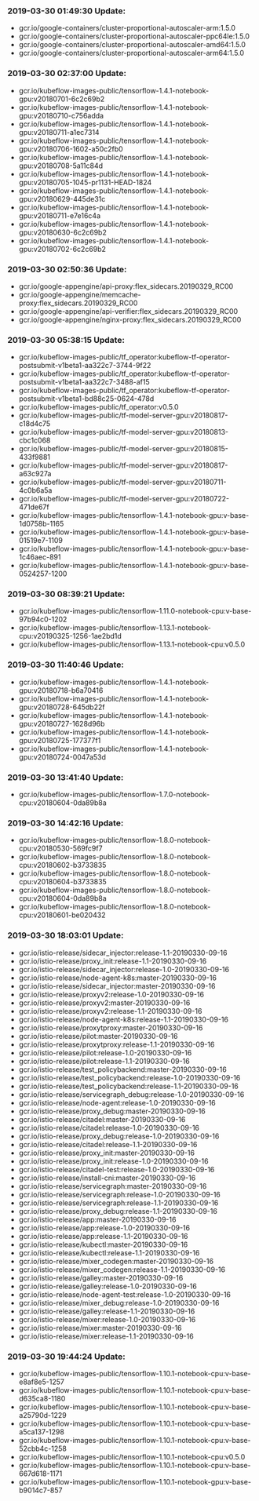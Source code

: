 ### 2019-03-30 01:49:30 Update:

- gcr.io/google-containers/cluster-proportional-autoscaler-arm:1.5.0
- gcr.io/google-containers/cluster-proportional-autoscaler-ppc64le:1.5.0
- gcr.io/google-containers/cluster-proportional-autoscaler-amd64:1.5.0
- gcr.io/google-containers/cluster-proportional-autoscaler-arm64:1.5.0
### 2019-03-30 02:37:00 Update:

- gcr.io/kubeflow-images-public/tensorflow-1.4.1-notebook-gpu:v20180701-6c2c69b2
- gcr.io/kubeflow-images-public/tensorflow-1.4.1-notebook-gpu:v20180710-c756adda
- gcr.io/kubeflow-images-public/tensorflow-1.4.1-notebook-gpu:v20180711-a1ec7314
- gcr.io/kubeflow-images-public/tensorflow-1.4.1-notebook-gpu:v20180706-1602-a50c2fb0
- gcr.io/kubeflow-images-public/tensorflow-1.4.1-notebook-gpu:v20180708-5a11c84d
- gcr.io/kubeflow-images-public/tensorflow-1.4.1-notebook-gpu:v20180705-1045-pr1131-HEAD-1824
- gcr.io/kubeflow-images-public/tensorflow-1.4.1-notebook-gpu:v20180629-445de31c
- gcr.io/kubeflow-images-public/tensorflow-1.4.1-notebook-gpu:v20180711-e7e16c4a
- gcr.io/kubeflow-images-public/tensorflow-1.4.1-notebook-gpu:v20180630-6c2c69b2
- gcr.io/kubeflow-images-public/tensorflow-1.4.1-notebook-gpu:v20180702-6c2c69b2
### 2019-03-30 02:50:36 Update:

- gcr.io/google-appengine/api-proxy:flex_sidecars.20190329_RC00
- gcr.io/google-appengine/memcache-proxy:flex_sidecars.20190329_RC00
- gcr.io/google-appengine/api-verifier:flex_sidecars.20190329_RC00
- gcr.io/google-appengine/nginx-proxy:flex_sidecars.20190329_RC00
### 2019-03-30 05:38:15 Update:

- gcr.io/kubeflow-images-public/tf_operator:kubeflow-tf-operator-postsubmit-v1beta1-aa322c7-3744-9f22
- gcr.io/kubeflow-images-public/tf_operator:kubeflow-tf-operator-postsubmit-v1beta1-aa322c7-3488-af15
- gcr.io/kubeflow-images-public/tf_operator:kubeflow-tf-operator-postsubmit-v1beta1-bd88c25-0624-478d
- gcr.io/kubeflow-images-public/tf_operator:v0.5.0
- gcr.io/kubeflow-images-public/tf-model-server-gpu:v20180817-c18d4c75
- gcr.io/kubeflow-images-public/tf-model-server-gpu:v20180813-cbc1c068
- gcr.io/kubeflow-images-public/tf-model-server-gpu:v20180815-433f9881
- gcr.io/kubeflow-images-public/tf-model-server-gpu:v20180817-a63c927a
- gcr.io/kubeflow-images-public/tf-model-server-gpu:v20180711-4c0b6a5a
- gcr.io/kubeflow-images-public/tf-model-server-gpu:v20180722-471de67f
- gcr.io/kubeflow-images-public/tensorflow-1.4.1-notebook-gpu:v-base-1d0758b-1165
- gcr.io/kubeflow-images-public/tensorflow-1.4.1-notebook-gpu:v-base-01519e7-1109
- gcr.io/kubeflow-images-public/tensorflow-1.4.1-notebook-gpu:v-base-1c46aec-891
- gcr.io/kubeflow-images-public/tensorflow-1.4.1-notebook-gpu:v-base-0524257-1200
### 2019-03-30 08:39:21 Update:

- gcr.io/kubeflow-images-public/tensorflow-1.11.0-notebook-cpu:v-base-97b94c0-1202
- gcr.io/kubeflow-images-public/tensorflow-1.13.1-notebook-cpu:v20190325-1256-1ae2bd1d
- gcr.io/kubeflow-images-public/tensorflow-1.13.1-notebook-cpu:v0.5.0
### 2019-03-30 11:40:46 Update:

- gcr.io/kubeflow-images-public/tensorflow-1.4.1-notebook-gpu:v20180718-b6a70416
- gcr.io/kubeflow-images-public/tensorflow-1.4.1-notebook-gpu:v20180728-645db22f
- gcr.io/kubeflow-images-public/tensorflow-1.4.1-notebook-gpu:v20180727-1628d96b
- gcr.io/kubeflow-images-public/tensorflow-1.4.1-notebook-gpu:v20180725-177377f1
- gcr.io/kubeflow-images-public/tensorflow-1.4.1-notebook-gpu:v20180724-0047a53d
### 2019-03-30 13:41:40 Update:

- gcr.io/kubeflow-images-public/tensorflow-1.7.0-notebook-cpu:v20180604-0da89b8a
### 2019-03-30 14:42:16 Update:

- gcr.io/kubeflow-images-public/tensorflow-1.8.0-notebook-cpu:v20180530-569fc9f7
- gcr.io/kubeflow-images-public/tensorflow-1.8.0-notebook-cpu:v20180602-b3733835
- gcr.io/kubeflow-images-public/tensorflow-1.8.0-notebook-cpu:v20180604-b3733835
- gcr.io/kubeflow-images-public/tensorflow-1.8.0-notebook-cpu:v20180604-0da89b8a
- gcr.io/kubeflow-images-public/tensorflow-1.8.0-notebook-cpu:v20180601-be020432
### 2019-03-30 18:03:01 Update:

- gcr.io/istio-release/sidecar_injector:release-1.1-20190330-09-16
- gcr.io/istio-release/proxy_init:release-1.1-20190330-09-16
- gcr.io/istio-release/sidecar_injector:release-1.0-20190330-09-16
- gcr.io/istio-release/node-agent-k8s:master-20190330-09-16
- gcr.io/istio-release/sidecar_injector:master-20190330-09-16
- gcr.io/istio-release/proxyv2:release-1.0-20190330-09-16
- gcr.io/istio-release/proxyv2:master-20190330-09-16
- gcr.io/istio-release/proxyv2:release-1.1-20190330-09-16
- gcr.io/istio-release/node-agent-k8s:release-1.1-20190330-09-16
- gcr.io/istio-release/proxytproxy:master-20190330-09-16
- gcr.io/istio-release/pilot:master-20190330-09-16
- gcr.io/istio-release/proxytproxy:release-1.1-20190330-09-16
- gcr.io/istio-release/pilot:release-1.0-20190330-09-16
- gcr.io/istio-release/pilot:release-1.1-20190330-09-16
- gcr.io/istio-release/test_policybackend:master-20190330-09-16
- gcr.io/istio-release/test_policybackend:release-1.0-20190330-09-16
- gcr.io/istio-release/test_policybackend:release-1.1-20190330-09-16
- gcr.io/istio-release/servicegraph_debug:release-1.0-20190330-09-16
- gcr.io/istio-release/node-agent:release-1.0-20190330-09-16
- gcr.io/istio-release/proxy_debug:master-20190330-09-16
- gcr.io/istio-release/citadel:master-20190330-09-16
- gcr.io/istio-release/citadel:release-1.0-20190330-09-16
- gcr.io/istio-release/proxy_debug:release-1.0-20190330-09-16
- gcr.io/istio-release/citadel:release-1.1-20190330-09-16
- gcr.io/istio-release/proxy_init:master-20190330-09-16
- gcr.io/istio-release/proxy_init:release-1.0-20190330-09-16
- gcr.io/istio-release/citadel-test:release-1.0-20190330-09-16
- gcr.io/istio-release/install-cni:master-20190330-09-16
- gcr.io/istio-release/servicegraph:master-20190330-09-16
- gcr.io/istio-release/servicegraph:release-1.0-20190330-09-16
- gcr.io/istio-release/servicegraph:release-1.1-20190330-09-16
- gcr.io/istio-release/proxy_debug:release-1.1-20190330-09-16
- gcr.io/istio-release/app:master-20190330-09-16
- gcr.io/istio-release/app:release-1.0-20190330-09-16
- gcr.io/istio-release/app:release-1.1-20190330-09-16
- gcr.io/istio-release/kubectl:master-20190330-09-16
- gcr.io/istio-release/kubectl:release-1.1-20190330-09-16
- gcr.io/istio-release/mixer_codegen:master-20190330-09-16
- gcr.io/istio-release/mixer_codegen:release-1.1-20190330-09-16
- gcr.io/istio-release/galley:master-20190330-09-16
- gcr.io/istio-release/galley:release-1.0-20190330-09-16
- gcr.io/istio-release/node-agent-test:release-1.0-20190330-09-16
- gcr.io/istio-release/mixer_debug:release-1.0-20190330-09-16
- gcr.io/istio-release/galley:release-1.1-20190330-09-16
- gcr.io/istio-release/mixer:release-1.0-20190330-09-16
- gcr.io/istio-release/mixer:master-20190330-09-16
- gcr.io/istio-release/mixer:release-1.1-20190330-09-16
### 2019-03-30 19:44:24 Update:

- gcr.io/kubeflow-images-public/tensorflow-1.10.1-notebook-cpu:v-base-e8af8e5-1257
- gcr.io/kubeflow-images-public/tensorflow-1.10.1-notebook-cpu:v-base-d635ca8-1180
- gcr.io/kubeflow-images-public/tensorflow-1.10.1-notebook-cpu:v-base-a25790d-1229
- gcr.io/kubeflow-images-public/tensorflow-1.10.1-notebook-cpu:v-base-a5ca137-1298
- gcr.io/kubeflow-images-public/tensorflow-1.10.1-notebook-cpu:v-base-52cbb4c-1258
- gcr.io/kubeflow-images-public/tensorflow-1.10.1-notebook-cpu:v0.5.0
- gcr.io/kubeflow-images-public/tensorflow-1.10.1-notebook-cpu:v-base-667d618-1171
- gcr.io/kubeflow-images-public/tensorflow-1.10.1-notebook-gpu:v-base-b9014c7-857
